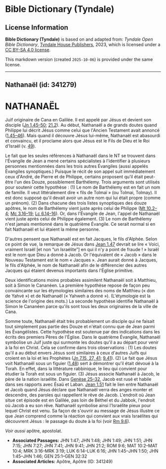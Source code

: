 # Bible Dictionary (Tyndale)

## License Information

**Bible Dictionary (Tyndale)** is based on and adapted from: _Tyndale Open Bible Dictionary_, [Tyndale House Publishers](https://tyndaleopenresources.com/), 2023, which is licensed under a [CC BY-SA 4.0 license](https://creativecommons.org/licenses/by-sa/4.0/legalcode.en).

This markdown version (created `2025-10-06`) is provided under the same license.



--------------------------------

## Nathanaël (id: 341279)

NATHANAËL
=========

Juif originaire de Cana en Galilée. Il est appelé par Jésus et devient son disciple ([Jn 1\.45–50](https://ref.ly/John1:45-John1:50); [21\.2](https://ref.ly/John21:2)). Au début, Nathanaël a de grands doutes quand Philippe lui décrit Jésus comme celui que l'Ancien Testament avait annoncé ([1\.45–46](https://ref.ly/John1:45-John1:46)). Mais quand il découvre Jésus lui\-même, Nathanaël est abasourdi et convaincu, et il proclame alors que Jésus est le Fils de Dieu et le Roi d'Israël (v. [49](https://ref.ly/John1:49)).

Le fait que les seules références à Nathanaël dans le NT se trouvent dans l'Évangile de Jean a mené certains spécialistes à l'identifier à plusieurs personnes mentionnées dans les trois autres Évangiles (aussi appelés Évangiles synoptiques.) Puisque le récit de son appel suit immédiatement ceux d'André, de Pierre et de Philippe, certains proposent qu'il était peut\-être l'un des Douze, possiblement Barthélemy. Trois arguments sont utilisés pour soutenir cette hypothèse : (1\) Le nom de Barthélemy est en fait un nom de famille. Il veut littéralement dire « fils de Tolmaï » (ou Tolmai, Tolmay). Il est donc supposé qu'il devait avoir un autre nom qui lui était propre (comme un prénom). (2\) Dans chacune des trois listes synoptiques des douze apôtres, le nom de Barthélemy vient juste après celui de Philippe ([Mt 10\.2–4](https://ref.ly/Matt10:2-Matt10:4); [Mc 3\.16–19](https://ref.ly/Mark3:16-Mark3:19); [Lc 6\.14–16](https://ref.ly/Luke6:14-Luke6:16)). Or, dans l'Évangile de Jean, l'appel de Nathanaël vient juste après celui de Philippe également. (3\) Le nom de Barthélemy n'est jamais mentionné dans le quatrième Évangile. Ce serait normal si en fait Nathanaël et lui étaient la même personne.

D'autres pensent que Nathanaël est en fait Jacques, le fils d'Alphée. Selon ce point de vue, la remarque de Jésus dans [Jean 1\.47](https://ref.ly/John1:47) devrait se lire « Voici, vraiment Israël \[et non “un Israélite”] en qui il n'y a point de fraude ! » Israël est le nom que Dieu a donné à Jacob. Or l'équivalent de « Jacob » dans le Nouveau Testament est le nom « Jacques ». Jean aurait donné à Jacques, le fils d'Alphée, le nom de Nathanaël afin de le différencier des autres Jacques qui étaient devenus importants dans l'Église primitive.

Deux identifications moins probables assimilent Nathanaël soit à Matthieu, soit à Simon le Cananéen. La première hypothèse repose de façon peu convaincante sur les étymologies similaires des noms de Matthieu (« don de Yahvé ») et de Nathanaël (« Yahweh a donné »). (L'étymologie est la science de l'origine des mots.) La seconde hypothèse identifie Nathanaël à Simon le Cananéen parce qu'ils sont tous les deux originaires de la ville de Cana.

Somme toute, Nathanaël était très probablement un disciple qui ne faisait tout simplement pas partie des Douze et n'était connu que de Jean parmi les Évangélistes. Cette hypothèse est soutenue par des indications dans les écrits des premiers Pères de l'Église. Dans le quatrième Évangile, Nathanaël symbolise un Juif juste qui surmonte les doutes qu'il a au départ pour venir à la foi en Christ. Cela se confirme dans trois observations : (1\) Les doutes qu'il a au début envers Jésus sont similaires à ceux d'autres Juifs qui croient en la loi et les Prophètes ([Jn 7\.15, 27, 41](https://ref.ly/John7:15,John7:27,John7:41); [9\.41](https://ref.ly/John9:41)). (2\) Le fait que Jésus voit Nathanaël sous un figuier ([1\.48](https://ref.ly/John1:48)) sert à démontrer qu'il était dévoué à la Torah. En effet, dans la littérature rabbinique, le lieu qui convient pour étudier la Torah est sous un figuier. (3\) Jésus associe Nathanaël à Jacob, le père de la nation israélite. Dans [Genèse 25–32](https://ref.ly/Gen25:1-Gen32:32), Jacob est rusé et habile dans ses rapports avec Ésaü et Laban. [Jean 1\.51](https://ref.ly/John1:51) fait le lien entre Nathanaël et Jacob quand Jésus déclare que Nathanaël verra des anges monter et descendre, des paroles qui rappellent le rêve de Jacob. L'endroit où Jean situe cet épisode est en Galilée, pas loin de Béthel et du Jabbok, l'endroit où Jacob a eu son rêve. Nathanaël symbolise ainsi l'Israélite pieux pour lequel Christ est venu. Sa façon de s'ouvrir au message de Jésus illustre ce que Jean comprend comme la réaction qui convient aux vrais Israélites qui découvrent Jésus : le passage du doute à la foi (voir [Rm 9\.6](https://ref.ly/Rom9:6)).

*Voir aussi* apôtre, apostolat.

* **Associated Passages:** JHN 1:47; JHN 1:48; JHN 1:49; JHN 1:51; JHN 7:15; JHN 7:27; JHN 7:41; JHN 9:41; JHN 21:2; ROM 9:6; MAT 10:2–MAT 10:4; MRK 3:16–MRK 3:19; LUK 6:14–LUK 6:16; JHN 1:45–JHN 1:50; JHN 1:45–JHN 1:46; GEN 25:1–GEN 32:32
* **Associated Articles:** Apôtre, Apôtre (ID: 341249)

